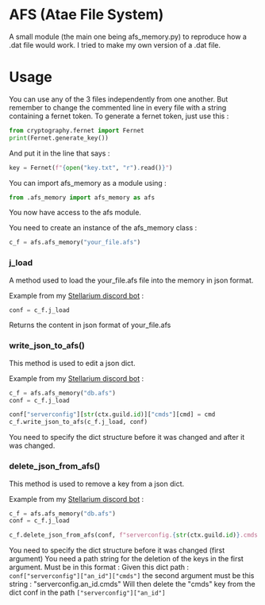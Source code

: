# AFS (Atae File System)

A small module (the main one being afs_memory.py) to reproduce how a .dat file would work.
I tried to make my own version of a .dat file.

# Usage

You can use any of the 3 files independently from one another.
But remember to change the commented line in every file with a string containing a fernet token.
To generate a fernet token, just use this :
```python
from cryptography.fernet import Fernet
print(Fernet.generate_key())
```
And put it in the line that says :
```python
key = Fernet(f"{open("key.txt", "r").read()}")
```

You can import afs_memory as a module using :
```python
from .afs_memory import afs_memory as afs
```

You now have access to the afs module.

You need to create an instance of the afs_memory class :
```python
c_f = afs.afs_memory("your_file.afs")
```

### j_load

A method used to load the your_file.afs file into the memory in json format.

Example from my [Stellarium discord bot](https://github.com/AtaeKurri/Stellarium) :
```python
conf = c_f.j_load
```

Returns the content in json format of your_file.afs

### write_json_to_afs()

This method is used to edit a json dict.

Example from my [Stellarium discord bot](https://github.com/AtaeKurri/Stellarium) :
```python
c_f = afs.afs_memory("db.afs")
conf = c_f.j_load

conf["serverconfig"][str(ctx.guild.id)]["cmds"][cmd] = cmd
c_f.write_json_to_afs(c_f.j_load, conf)
```

You need to specify the dict structure before it was changed and after it was changed.

### delete_json_from_afs()

This method is used to remove a key from a json dict.

Example from my [Stellarium discord bot](https://github.com/AtaeKurri/Stellarium) :
```python
c_f = afs.afs_memory("db.afs")
conf = c_f.j_load

c_f.delete_json_from_afs(conf, f"serverconfig.{str(ctx.guild.id)}.cmds.{cmd}")
```

You need to specify the dict structure before it was changed (first argument)
You need a path string for the deletion of the keys in the first argument.
Must be in this format :
    Given this dict path : `conf["serverconfig"]["an_id"]["cmds"]`
    the second argument must be this string : "serverconfig.an_id.cmds"
Will then delete the "cmds" key from the dict conf in the path `["serverconfig"]["an_id"]`